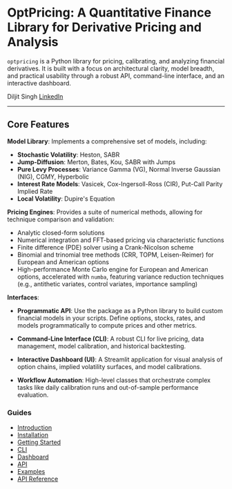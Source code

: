 # OptPricing: A Quantitative Finance Library for Derivative Pricing and Analysis

`optpricing` is a Python library for pricing, calibrating, and analyzing financial derivatives. It is built with a focus on architectural clarity, model breadth, and practical usability through a robust API, command-line interface, and an interactive dashboard.

Diljit Singh
[LinkedIn](https://linkedin.com/in/singhdiljit/)

---

## Core Features

**Model Library**: Implements a comprehensive set of models, including:

* **Stochastic Volatility**: Heston, SABR
* **Jump-Diffusion**: Merton, Bates, Kou, SABR with Jumps
* **Pure Levy Processes**: Variance Gamma (VG), Normal Inverse Gaussian (NIG), CGMY, Hyperbolic
* **Interest Rate Models**: Vasicek, Cox-Ingersoll-Ross (CIR), Put-Call Parity Implied Rate
* **Local Volatility**: Dupire's Equation

**Pricing Engines**: Provides a suite of numerical methods, allowing for technique comparison and validation:

* Analytic closed-form solutions
* Numerical integration and FFT-based pricing via characteristic functions
* Finite difference (PDE) solver using a Crank-Nicolson scheme
* Binomial and trinomial tree methods (CRR, TOPM, Leisen-Reimer) for European and American options
* High-performance Monte Carlo engine for European and American options, accelerated with `numba`, featuring variance reduction techniques (e.g., antithetic variates, control variates, importance sampling)

**Interfaces**:

* **Programmatic API**: Use the package as a Python library to build custom financial models in your scripts. Define options, stocks, rates, and models programmatically to compute prices and other metrics.
* **Command-Line Interface (CLI)**: A robust CLI for live pricing, data management, model calibration, and historical backtesting.
* **Interactive Dashboard (UI)**: A Streamlit application for visual analysis of option chains, implied volatility surfaces, and model calibrations.

* **Workflow Automation**: High-level classes that orchestrate complex tasks like daily calibration runs and out-of-sample performance evaluation.

### Guides

* [Introduction](https://diljit22.github.io/quantFin/guide/introduction/)
* [Installation](https://diljit22.github.io/quantFin/guide/installation/)
* [Getting Started](https://diljit22.github.io/quantFin/guide/getting_started/)
* [CLI](https://diljit22.github.io/quantFin/guide/CLI/)
* [Dashboard](https://diljit22.github.io/quantFin/guide/dashboard/)
* [API](https://diljit22.github.io/quantFin/guide/API/)
* [Examples](https://diljit22.github.io/quantFin/guide/examples/)
* [API Reference](reference/index.md)
